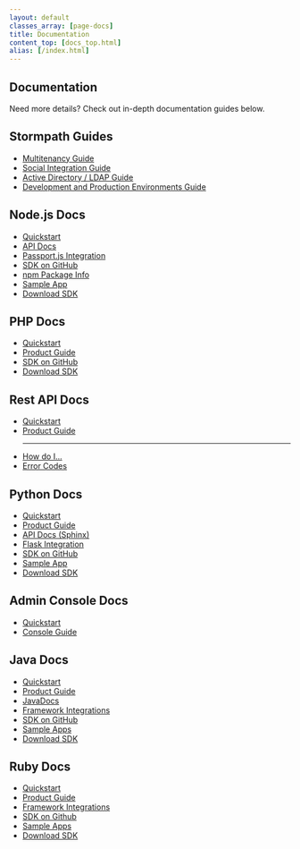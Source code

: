 ```yaml
---
layout: default
classes_array: [page-docs]
title: Documentation
content_top: [docs_top.html]
alias: [/index.html]
---
```


<div class="panel-display panel-3col-33-stacked  clearfix">
  <div class="panel-panel panel-col-top">
    <div class="inside"><div class="panel-pane pane-custom pane-1">
      <h2 class="pane-title">Documentation</h2>
      <div class="pane-content">
       <p>Need more details? Check out in-depth documentation guides below.</p>   </div>
     </div>
   </div>
  </div>
  <div class="center-wrapper">
    <div class="panel-panel panel-col-first">
      <div class="inside">
        <div class="panel-pane pane-block pane-menu-menu-docs-guides">
          <h2 class="pane-title">Stormpath Guides</h2>
          <div class="pane-content">
            <ul class="menu">
              <li class="first leaf"><a href="/guides/multi-tenant" title="">Multitenancy Guide</a></li>
              <li class="leaf"><a href="/guides/social-integrations" title="">Social Integration Guide</a></li>
              <li class="leaf"><a href="/guides/ad-ldap" title="">Active Directory / LDAP Guide</a></li>
              <li class="last leaf"><a href="/guides/dev-test-prod-environments" title="">Development and Production Environments Guide</a></li>
            </ul>
          </div>
        </div>
        <div class="panel-separator">
        </div>
        <div class="panel-pane pane-block pane-menu-menu-docs-node">
          <h2 class="pane-title">Node.js Docs</h2>
          <div class="pane-content">
            <ul class="menu">
              <li class="first leaf"><a href="/nodejs/quickstart" title="">Quickstart</a></li>
        <li class="leaf"><a href="/nodejs/api" title="">API Docs</a></li>
              <li class="leaf"><a href="https://github.com/stormpath/passport-stormpath" title="">Passport.js Integration</a></li>
        <li class="leaf"><a href="https://github.com/stormpath/stormpath-sdk-node" title="">SDK on GitHub</a></li>
              <li class="leaf"><a href="https://www.npmjs.org/package/stormpath" title="">npm Package Info</a></li>
        <li class="last leaf"><a href="https://stormpath.com/blog/build-app-nodejs-express-passport-stormpath/" title="">Sample App</a></li>
              <li class="leaf download-sdk"><a href="https://github.com/stormpath/stormpath-sdk-node/archive/master.zip">Download SDK</a></li>
            </ul>  
          </div>
        </div>
        <div class="panel-separator">
        </div>
        <div class="panel-pane pane-block pane-menu-menu-docs-php">
          <h2 class="pane-title">PHP Docs</h2>
          <div class="pane-content">
            <ul class="menu"><li class="first leaf"><a href="/php/quickstart" title="">Quickstart</a></li>
              <li class="leaf"><a href="/php/product-guide" title="">Product Guide</a></li>
              <li class="last leaf"><a href="https://github.com/stormpath/stormpath-sdk-php" title="">SDK on GitHub</a></li>
              <li class="leaf download-sdk"><a href="https://github.com/stormpath/stormpath-sdk-php/archive/master.zip">Download SDK</a></li>
            </ul>  
          </div>
        </div>
        <div class="panel-separator">
        </div>
      </div>
    </div>
    <!-- -->
    <div class="panel-panel panel-col">
      <div class="inside">
        <div class="panel-pane pane-block pane-menu-menu-docs-restapi">
          <h2 class="pane-title">Rest API Docs</h2>
          <div class="pane-content">
            <ul class="menu">
              <li class="first leaf"><a href="/rest/quickstart" title="">Quickstart</a></li>
              <li class="leaf"><a href="/rest/product-guide" title="">Product Guide</a></li>
              <hr />
              <li class="leaf"><a href="/how-do-i" title="">How do I...</a></li>
              <li class="last leaf"><a href="/errors" title="">Error Codes</a></li>
            </ul>
          </div>
        </div>
        <div class="panel-separator">   
        </div>
         <div class="panel-pane pane-block pane-menu-menu-docs-python">
          <h2 class="pane-title">Python Docs</h2>
          <div class="pane-content">
            <ul class="menu"><li class="first leaf"><a href="/python/quickstart" title="">Quickstart</a></li>
              <li class="leaf"><a href="/python/product-guide" title="">Product Guide</a></li>
              <li class="leaf"><a href="/python/apidocs/" title="">API Docs (Sphinx)</a></li>
              <li class="leaf"><a href="https://github.com/stormpath/stormpath-sdk-python" title="">Flask Integration</a></li>
        <li class="leaf"><a href="https://github.com/stormpath/stormpath-sdk-python" title="">SDK on GitHub</a></li>
        <li class="last leaf"><a href="https://github.com/stormpath/stormpath-flask-sample" title="">Sample App</a></li>
              <li class="leaf download-sdk"><a href="https://github.com/stormpath/stormpath-sdk-python/archive/master.zip">Download SDK</a></li>
            </ul>  
          </div>
        </div>
        <div class="panel-separator">
        </div>
        <div class="panel-pane pane-block pane-menu-menu-docs-admin-console">
          <h2 class="pane-title">Admin Console Docs</h2>
          <div class="pane-content">
            <ul class="menu"><li class="first leaf"><a href="/console/quickstart" title="">Quickstart</a></li>
              <li class="last leaf"><a href="/console/product-guide" title="">Console Guide</a></li>
            </ul>  
          </div>
        </div>
      </div>
    </div>
    <div class="panel-panel panel-col-last">
      <div class="inside">
        <div class="panel-pane pane-block pane-menu-menu-docs-java">
          <h2 class="pane-title">Java Docs</h2>
          <div class="pane-content">
            <ul class="menu">
              <li class="first leaf"><a href="/java/quickstart" title="">Quickstart</a></li>
              <li class="leaf"><a href="/java/product-guide" title="">Product Guide</a></li>
              <li class="leaf"><a href="/java/apidocs/" title="">JavaDocs</a></li>
              <li class="leaf"><a href="/integrations/#sample-apps-java-container-jump" title="">Framework Integrations</a></li>
        <li class="leaf"><a href="https://github.com/stormpath/stormpath-sdk-java" title="">SDK on GitHub</a></li>
              <li class="last leaf"><a href="/sample-apps/#sample-apps-java-container-jump" title="">Sample Apps</a></li>
              <li class="leaf download-sdk"><a href="https://github.com/stormpath/stormpath-sdk-java/archive/master.zip">Download SDK</a></li>
            </ul>  
          </div>
        </div>
        <div class="panel-separator">
        </div>
        <div class="panel-pane pane-block pane-menu-menu-docs-ruby">
          <h2 class="pane-title">Ruby Docs</h2>
          <div class="pane-content">
            <ul class="menu"><li class="first leaf"><a href="/ruby/quickstart" title="">Quickstart</a></li>
              <li class="leaf"><a href="/ruby/product-guide" title="">Product Guide</a></li>
              <li class="leaf"><a href="/integrations/#sample-apps-ruby-container-jump" title="">Framework Integrations</a></li>
        <li class="leaf"><a href="https://github.com/stormpath/stormpath-sdk-ruby" title="">SDK on Github</a></li>
              <li class="last leaf"><a href="/sample-apps/#sample-apps-ruby-container-jump" title="">Sample Apps</a></li>
              <li class="leaf download-sdk"><a href="https://github.com/stormpath/stormpath-sdk-ruby/archive/master.zip">Download SDK</a></li>
            </ul>  
          </div>
        </div>
      </div>
    </div>
  </div>
</div>
<!-- block__no_wrapper -->
<!-- region__no_wrapper -->

